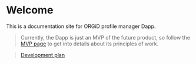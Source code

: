 # Welcome

This is a documentation site for ORGiD profile manager Dapp.

> Currently, the Dapp is just an MVP of the future product, so follow the [MVP page](src/mvp.md) to get into details about its principles of work.

> [Development plan](src/plan.md)
